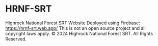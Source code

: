 # HRNF-SRT
Hignrock National Forest SRT Website
Deployed using Firebase:
https://hrnf-srt.web.app/
This is not an open source project and all copyright laws apply.
&copy; 2024 Highrock National Forest SRT. All Rights Reserved.
